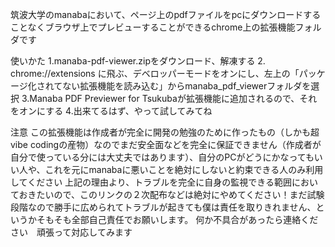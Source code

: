 筑波大学のmanabaにおいて、ページ上のpdfファイルをpcにダウンロードすることなくブラウザ上でプレビューすることができるchrome上の拡張機能フォルダです

使いかた
1.manaba-pdf-viewer.zipをダウンロード、解凍する
2. chrome://extensions に飛ぶ、デベロッパーモードをオンにし、左上の「パッケージ化されてない拡張機能を読み込む」からmanaba_pdf_viewerフォルダを選択
3.Manaba PDF Previewer for Tsukubaが拡張機能に追加されるので、それをオンにする
4.出来てるはず、やって試してみてね

注意
この拡張機能は作成者が完全に開発の勉強のために作ったもの（しかも超vibe codingの産物）なのでまだ安全面などを完全に保証できません（作成者が自分で使っている分には大丈夫ではあります）、自分のPCがどうにかなってもいい人や、これを元にmanabaに悪いことを絶対にしないと約束できる人のみ利用してください
上記の理由より、トラブルを完全に自身の監視できる範囲においておきたいので、このリンクの２次配布などは絶対にやめてください！まだ試験段階なので勝手に広められてトラブルが起きても僕は責任を取りきれません、というかそもそも全部自己責任でお願いします。
何か不具合があったら連絡ください　頑張って対応してみます
